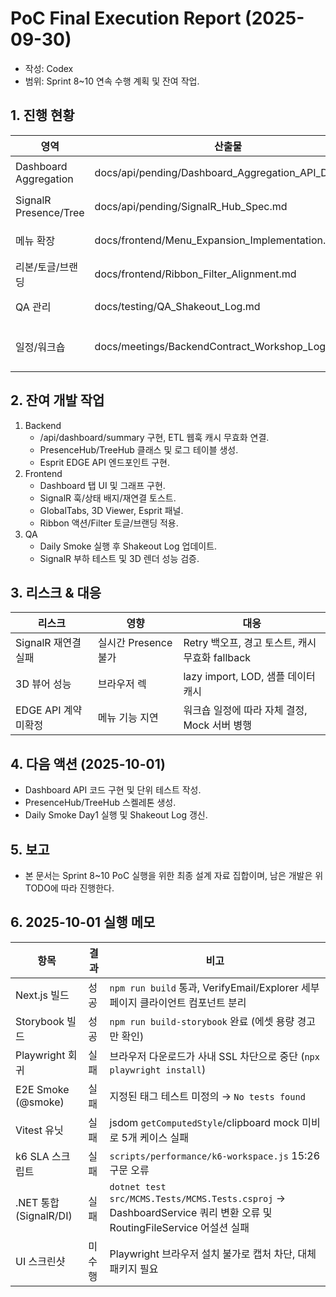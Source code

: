 # PoC Final Execution Report (2025-09-30)
- 작성: Codex
- 범위: Sprint 8~10 연속 수행 계획 및 잔여 작업.

## 1. 진행 현황
| 영역 | 산출물 | 상태 | 참고 |
| --- | --- | --- | --- |
| Dashboard Aggregation | docs/api/pending/Dashboard_Aggregation_API_Draft.md | 설계 완료 | 엔드포인트/쿼리/TODO 명시 |
| SignalR Presence/Tree | docs/api/pending/SignalR_Hub_Spec.md | 설계 완료 | 재연결/이벤트/테스트 계획 포함 |
| 메뉴 확장 | docs/frontend/Menu_Expansion_Implementation.md | 설계 완료 | Dashboard/MCS/Server/Option 플로우 정의 |
| 리본/토글/브랜딩 | docs/frontend/Ribbon_Filter_Alignment.md | 설계 완료 | 버튼/토글/테마 TODO 정리 |
| QA 관리 | docs/testing/QA_Shakeout_Log.md | Day0 기록 | Smoke 체크리스트 마련 |
| 일정/워크숍 | docs/meetings/BackendContract_Workshop_Log.md | 자가 운영 계획 | 외부 참석자 제거 |

## 2. 잔여 개발 작업
1. Backend
   - /api/dashboard/summary 구현, ETL 웹훅 캐시 무효화 연결.
   - PresenceHub/TreeHub 클래스 및 로그 테이블 생성.
   - Esprit EDGE API 엔드포인트 구현.
2. Frontend
   - Dashboard 탭 UI 및 그래프 구현.
   - SignalR 훅/상태 배지/재연결 토스트.
   - GlobalTabs, 3D Viewer, Esprit 패널.
   - Ribbon 액션/Filter 토글/브랜딩 적용.
3. QA
   - Daily Smoke 실행 후 Shakeout Log 업데이트.
   - SignalR 부하 테스트 및 3D 렌더 성능 검증.

## 3. 리스크 & 대응
| 리스크 | 영향 | 대응 |
| --- | --- | --- |
| SignalR 재연결 실패 | 실시간 Presence 불가 | Retry 백오프, 경고 토스트, 캐시 무효화 fallback |
| 3D 뷰어 성능 | 브라우저 렉 | lazy import, LOD, 샘플 데이터 캐시 |
| EDGE API 계약 미확정 | 메뉴 기능 지연 | 워크숍 일정에 따라 자체 결정, Mock 서버 병행 |

## 4. 다음 액션 (2025-10-01)
- Dashboard API 코드 구현 및 단위 테스트 작성.
- PresenceHub/TreeHub 스켈레톤 생성.
- Daily Smoke Day1 실행 및 Shakeout Log 갱신.

## 5. 보고
- 본 문서는 Sprint 8~10 PoC 실행을 위한 최종 설계 자료 집합이며, 남은 개발은 위 TODO에 따라 진행한다.

## 6. 2025-10-01 실행 메모
| 항목 | 결과 | 비고 |
| --- | --- | --- |
| Next.js 빌드 | 성공 | `npm run build` 통과, VerifyEmail/Explorer 세부 페이지 클라이언트 컴포넌트 분리 |
| Storybook 빌드 | 성공 | `npm run build-storybook` 완료 (에셋 용량 경고만 확인) |
| Playwright 회귀 | 실패 | 브라우저 다운로드가 사내 SSL 차단으로 중단 (`npx playwright install`) |
| E2E Smoke (@smoke) | 실패 | 지정된 태그 테스트 미정의 → `No tests found` |
| Vitest 유닛 | 실패 | jsdom `getComputedStyle`/clipboard mock 미비로 5개 케이스 실패 |
| k6 SLA 스크립트 | 실패 | `scripts/performance/k6-workspace.js` 15:26 구문 오류 |
| .NET 통합 (SignalR/DI) | 실패 | `dotnet test src/MCMS.Tests/MCMS.Tests.csproj` → DashboardService 쿼리 변환 오류 및 RoutingFileService 어설션 실패 |
| UI 스크린샷 | 미수행 | Playwright 브라우저 설치 불가로 캡처 차단, 대체 패키지 필요 |
